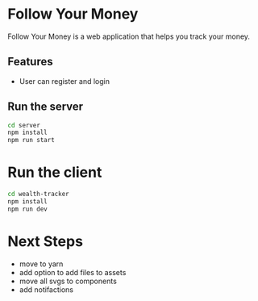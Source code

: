 # Follow Your Money

Follow Your Money is a web application that helps you track your money.

## Features

- User can register and login

## Run the server

```bash
cd server
npm install
npm run start
```

# Run the client

```bash
cd wealth-tracker
npm install
npm run dev
```

# Next Steps

- move to yarn
- add option to add files to assets
- move all svgs to components
- add notifactions
